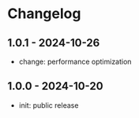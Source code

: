 # Changelog

## 1.0.1 - 2024-10-26

-   change: performance optimization

## 1.0.0 - 2024-10-20

-   init: public release
